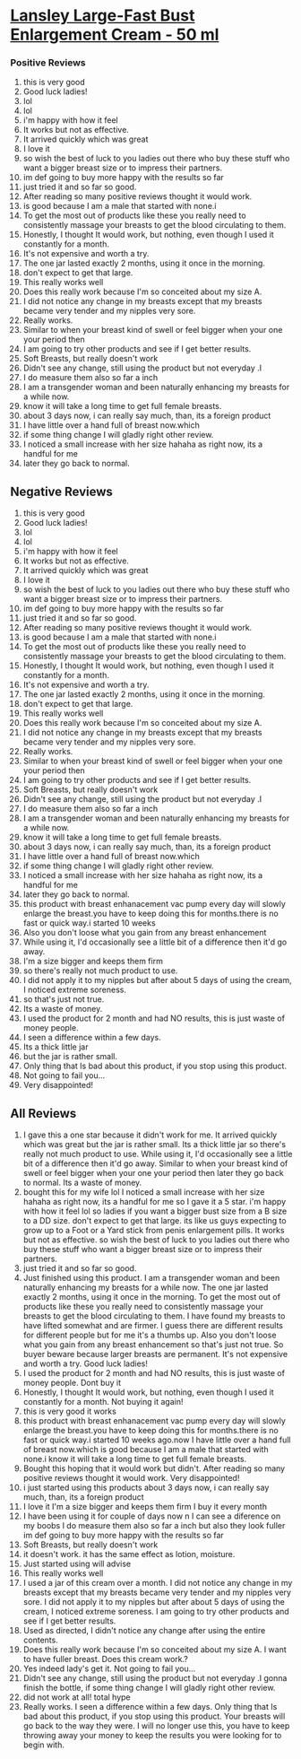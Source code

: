 # [Lansley Large-Fast Bust Enlargement Cream - 50 ml](https://products.checkmycream.com/products/Lansley-Large-Fast-Bust-Enlargement-Cream-50-ml.html)

### Positive Reviews

<ol>
      <li>this is very good</li>
      <li>Good luck ladies!</li>
      <li>lol</li>
      <li>lol</li>
      <li>i&#x27;m happy with how it feel</li>
      <li>It works but not as effective.</li>
      <li>It arrived quickly which was great</li>
      <li>I love it</li>
      <li>so wish the best of luck to you ladies out there who buy these stuff who want a bigger breast size or to impress their partners.</li>
      <li>im def going to buy more happy with the results so far</li>
      <li>just tried it and so far so good.</li>
      <li>After reading so many positive reviews thought it would work.</li>
      <li>is good because I am a male that started with none.i</li>
      <li>To get the most out of products like these you really need to consistently massage your breasts to get the blood circulating to them.</li>
      <li>Honestly, I thought It would work, but nothing, even though I used it constantly for a month.</li>
      <li>It&#x27;s not expensive and worth a try.</li>
      <li>The one jar lasted exactly 2 months, using it once in the morning.</li>
      <li>don&#x27;t expect to get that large.</li>
      <li>This really works well</li>
      <li>Does this really work because I&#x27;m so conceited about my size A.</li>
      <li>I did not notice any change in my breasts except that my breasts became very tender and my nipples very sore.</li>
      <li>Really works.</li>
      <li>Similar to when your breast kind of swell or feel bigger when your one your period then</li>
      <li>I am going to try other products and see if I get better results.</li>
      <li>Soft Breasts, but really doesn&#x27;t work</li>
      <li>Didn&#x27;t see any change, still using the product but not everyday .I</li>
      <li>I do measure them also so far a inch</li>
      <li>I am a transgender woman and been naturally enhancing my breasts for a while now.</li>
      <li>know it will take a long time to get full female breasts.</li>
      <li>about 3 days now, i can really say much, than, its a foreign product</li>
      <li>I have little over a hand full of breast now.which</li>
      <li>if some thing change I will gladly right other review.</li>
      <li>I noticed a small increase with her size hahaha as right now, its a handful for me</li>
      <li>later they go back to normal.</li>
</ol>


<h2>Negative Reviews</h2>
<ol>
<li> this is very good</li>
<li> Good luck ladies!</li>
<li> lol</li>
<li> lol</li>
<li> i&#x27;m happy with how it feel</li>
<li> It works but not as effective.</li>
<li> It arrived quickly which was great</li>
<li> I love it</li>
<li> so wish the best of luck to you ladies out there who buy these stuff who want a bigger breast size or to impress their partners.</li>
<li> im def going to buy more happy with the results so far</li>
<li> just tried it and so far so good.</li>
<li> After reading so many positive reviews thought it would work.</li>
<li> is good because I am a male that started with none.i</li>
<li> To get the most out of products like these you really need to consistently massage your breasts to get the blood circulating to them.</li>
<li> Honestly, I thought It would work, but nothing, even though I used it constantly for a month.</li>
<li> It&#x27;s not expensive and worth a try.</li>
<li> The one jar lasted exactly 2 months, using it once in the morning.</li>
<li> don&#x27;t expect to get that large.</li>
<li> This really works well</li>
<li> Does this really work because I&#x27;m so conceited about my size A.</li>
<li> I did not notice any change in my breasts except that my breasts became very tender and my nipples very sore.</li>
<li> Really works.</li>
<li> Similar to when your breast kind of swell or feel bigger when your one your period then</li>
<li> I am going to try other products and see if I get better results.</li>
<li> Soft Breasts, but really doesn&#x27;t work</li>
<li> Didn&#x27;t see any change, still using the product but not everyday .I</li>
<li> I do measure them also so far a inch</li>
<li> I am a transgender woman and been naturally enhancing my breasts for a while now.</li>
<li> know it will take a long time to get full female breasts.</li>
<li> about 3 days now, i can really say much, than, its a foreign product</li>
<li> I have little over a hand full of breast now.which</li>
<li> if some thing change I will gladly right other review.</li>
<li> I noticed a small increase with her size hahaha as right now, its a handful for me</li>
<li> later they go back to normal.</li>
<li> this product with breast enhanacement vac pump every day will slowly enlarge the breast.you have to keep doing this for months.there is no fast or quick way.i started 10 weeks</li>
<li> Also you don&#x27;t loose what you gain from any breast enhancement</li>
<li> While using it, I&#x27;d occasionally see a little bit of a difference then it&#x27;d go away.</li>
<li> I&#x27;m a size bigger and keeps them firm</li>
<li> so there&#x27;s really not much product to use.</li>
<li> I did not apply it to my nipples but after about 5 days of using the cream, I noticed extreme soreness.</li>
<li> so that&#x27;s just not true.</li>
<li> Its a waste of money.</li>
<li> I used the product for 2 month and had NO results,  this is just waste of money people.</li>
<li> I seen a difference within a few days.</li>
<li> Its a thick little jar</li>
<li> but the jar is rather small.</li>
<li> Only thing that Is bad about this product, if you stop using this product.</li>
<li> Not going to fail you...</li>
<li> Very disappointed!</li>
</ol>

<h2>All Reviews</h2>

<ol>
    <li> I gave this a one star because it didn&#x27;t work for me. It arrived quickly which was great but the jar is rather small. Its a thick little jar so there&#x27;s really not much product to use. While using it, I&#x27;d occasionally see a little bit of a difference then it&#x27;d go away. Similar to when your breast kind of swell or feel bigger when your one your period then later they go back to normal. Its a waste of money.</li>
    <li> bought this for my wife lol I noticed a small increase with her size hahaha as right now, its a handful for me so I gave it a 5 star. i&#x27;m happy with how it feel lol so ladies if you want a bigger bust size from a B size to a DD size. don&#x27;t expect to get that large. its like us guys expecting to grow up to a Foot or a Yard stick from penis enlargement pills. It works but not as effective. so wish the best of luck to you ladies out there who buy these stuff who want a bigger breast size or to impress their partners.</li>
    <li> just tried it and so far so good.</li>
    <li> Just finished using this product. I am a transgender woman and been naturally enhancing my breasts for a while now. The one jar lasted exactly 2 months, using it once in the morning. To get the most out of products like these you really need to consistently massage your breasts to get the blood circulating to them. I have found my breasts to have lifted somewhat and are firmer. I guess there are different results for different people but for me it&#x27;s a thumbs up. Also you don&#x27;t loose what you gain from any breast enhancement so that&#x27;s just not true. So buyer beware because larger breasts are permanent. It&#x27;s not expensive and worth a try. Good luck ladies!</li>
    <li> I used the product for 2 month and had NO results,  this is just waste of money people. Dont buy it</li>
    <li> Honestly, I thought It would work, but nothing, even though I used it constantly for a month. Not buying it again!</li>
    <li> this is very good it works</li>
    <li> this product with breast enhanacement vac pump every day will slowly enlarge the breast.you have to keep doing this for months.there is no fast or quick way.i started 10 weeks ago.now I have little over a hand full of breast now.which is good because I am a male that started with none.i know it will take a long time to get full female breasts.</li>
    <li> Bought this hoping that it would work but didn&#x27;t. After reading so many positive reviews thought it would work. Very disappointed!</li>
    <li> i just started using this products about 3 days now, i can really say much, than, its a foreign product</li>
    <li> I love it I&#x27;m a size bigger and keeps them firm I buy it every month</li>
    <li> I have been using it for couple of days now n I can see a diference on my boobs I do measure them also so far a inch but also they look fuller im def going to buy more happy with the results so far</li>
    <li> Soft Breasts, but really doesn&#x27;t work</li>
    <li> it doesn&#x27;t work. it has the same effect as lotion, moisture.</li>
    <li> Just started using will advise</li>
    <li> This really works well</li>
    <li> I used a jar of this cream over a month. I did not notice any change in my breasts except that my breasts became very tender and my nipples very sore. I did not apply it to my nipples but after about 5 days of using the cream, I noticed extreme soreness. I am going to try other products and see if I get better results.</li>
    <li> Used as directed, I didn&#x27;t notice any change after using the entire contents.</li>
    <li> Does this really work because I&#x27;m so conceited about my size A. I want to have fuller breast. Does this cream work.?</li>
    <li> Yes indeed lady&#x27;s get it. Not going to fail you...</li>
    <li> Didn&#x27;t see any change, still using the product but not everyday .I gonna finish the bottle, if some thing change I will gladly right other review.</li>
    <li> did not work at all! total hype</li>
    <li> Really works. I seen a difference within a few days. Only thing that Is bad about this product, if you stop using this product. Your breasts will go back to the way they were. I will no longer use this, you have to keep throwing away your money to keep the results you were looking for to begin with.</li>
</ol>




